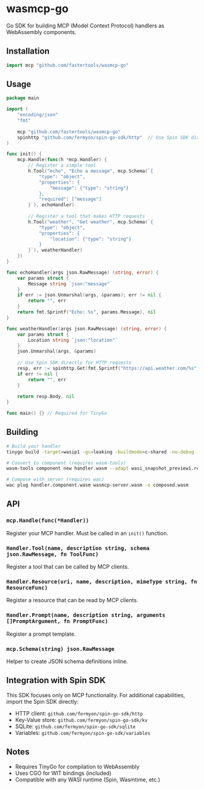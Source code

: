 # wasmcp-go

Go SDK for building MCP (Model Context Protocol) handlers as WebAssembly components.

## Installation

```go
import mcp "github.com/fastertools/wasmcp-go"
```

## Usage

```go
package main

import (
    "encoding/json"
    "fmt"
    
    mcp "github.com/fastertools/wasmcp-go"
    spinhttp "github.com/fermyon/spin-go-sdk/http"  // Use Spin SDK directly for HTTP
)

func init() {
    mcp.Handle(func(h *mcp.Handler) {
        // Register a simple tool
        h.Tool("echo", "Echo a message", mcp.Schema(`{
            "type": "object",
            "properties": {
                "message": {"type": "string"}
            },
            "required": ["message"]
        }`), echoHandler)
        
        // Register a tool that makes HTTP requests
        h.Tool("weather", "Get weather", mcp.Schema(`{
            "type": "object", 
            "properties": {
                "location": {"type": "string"}
            }
        }`), weatherHandler)
    })
}

func echoHandler(args json.RawMessage) (string, error) {
    var params struct {
        Message string `json:"message"`
    }
    if err := json.Unmarshal(args, &params); err != nil {
        return "", err
    }
    return fmt.Sprintf("Echo: %s", params.Message), nil
}

func weatherHandler(args json.RawMessage) (string, error) {
    var params struct {
        Location string `json:"location"`
    }
    json.Unmarshal(args, &params)
    
    // Use Spin SDK directly for HTTP requests
    resp, err := spinhttp.Get(fmt.Sprintf("https://api.weather.com/%s", params.Location))
    if err != nil {
        return "", err
    }
    
    return resp.Body, nil
}

func main() {} // Required for TinyGo
```

## Building

```bash
# Build your handler
tinygo build -target=wasip1 -gc=leaking -buildmode=c-shared -no-debug -o handler.wasm .

# Convert to component (requires wasm-tools)
wasm-tools component new handler.wasm --adapt wasi_snapshot_preview1.reactor.wasm -o handler.component.wasm

# Compose with server (requires wac)
wac plug handler.component.wasm wasmcp-server.wasm -o composed.wasm
```

## API

### `mcp.Handle(func(*Handler))`

Register your MCP handler. Must be called in an `init()` function.

### `Handler.Tool(name, description string, schema json.RawMessage, fn ToolFunc)`

Register a tool that can be called by MCP clients.

### `Handler.Resource(uri, name, description, mimeType string, fn ResourceFunc)`

Register a resource that can be read by MCP clients.

### `Handler.Prompt(name, description string, arguments []PromptArgument, fn PromptFunc)`

Register a prompt template.

### `mcp.Schema(string) json.RawMessage`

Helper to create JSON schema definitions inline.

## Integration with Spin SDK

This SDK focuses only on MCP functionality. For additional capabilities, import the Spin SDK directly:

- HTTP client: `github.com/fermyon/spin-go-sdk/http`
- Key-Value store: `github.com/fermyon/spin-go-sdk/kv`
- SQLite: `github.com/fermyon/spin-go-sdk/sqlite`
- Variables: `github.com/fermyon/spin-go-sdk/variables`

## Notes

- Requires TinyGo for compilation to WebAssembly
- Uses CGO for WIT bindings (included)
- Compatible with any WASI runtime (Spin, Wasmtime, etc.)